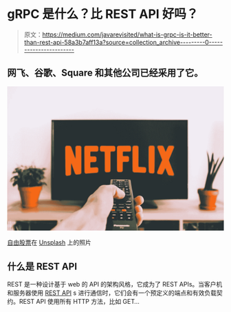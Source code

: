# gRPC 是什么？比 REST API 好吗？

> 原文：<https://medium.com/javarevisited/what-is-grpc-is-it-better-than-rest-api-58a3b7aff13a?source=collection_archive---------0----------------------->

## 网飞、谷歌、Square 和其他公司已经采用了它。

[![](img/83f2fce15a7143c3d2c74ffda4f691fc.png)](https://javarevisited.blogspot.com/2018/02/top-5-restful-web-services-with-spring-courses-for-experienced-java-programmers.html)

[自由股票](https://unsplash.com/@freestocks?utm_source=unsplash&utm_medium=referral&utm_content=creditCopyText)在 [Unsplash](https://unsplash.com/s/photos/netflix?utm_source=unsplash&utm_medium=referral&utm_content=creditCopyText) 上的照片

## 什么是 REST API

REST 是一种设计基于 web 的 API 的架构风格，它成为了 REST APIs。当客户机和服务器使用 [REST API](/javarevisited/top-5-books-and-courses-to-learn-restful-web-services-in-java-using-spring-mvc-and-spring-boot-79ec4b351d12?source=---------17------------------) s 进行通信时，它们会有一个预定义的端点和有效负载契约。REST API 使用所有 HTTP 方法，比如 GET…
